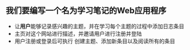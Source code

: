 ## 我们要编写一个名为学习笔记的Web应用程序
+ 让**用户**能够记录感兴趣的主题，并在学习每个主题的过程中添加日志条目
+ 主页对这个网站进行描述，并邀请用户进行注册并登陆
+ 用户注册或登录后可执行 创建主题、添加新条目以及阅读所有的条目
